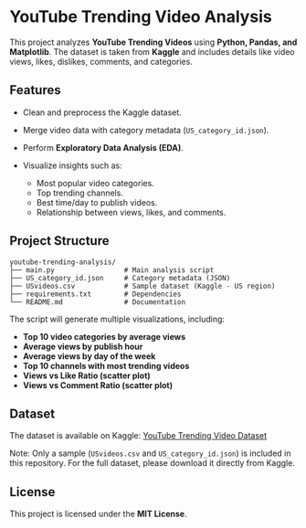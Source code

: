 # YouTube Trending Video Analysis

This project analyzes **YouTube Trending Videos** using **Python, Pandas, and Matplotlib**.
The dataset is taken from **Kaggle** and includes details like video views, likes, dislikes, comments, and categories.

## Features

* Clean and preprocess the Kaggle dataset.
* Merge video data with category metadata (`US_category_id.json`).
* Perform **Exploratory Data Analysis (EDA)**.
* Visualize insights such as:

  * Most popular video categories.
  * Top trending channels.
  * Best time/day to publish videos.
  * Relationship between views, likes, and comments.

## Project Structure

```
youtube-trending-analysis/
├── main.py                 # Main analysis script
├── US_category_id.json     # Category metadata (JSON)
├── USvideos.csv            # Sample dataset (Kaggle - US region)
├── requirements.txt        # Dependencies
└── README.md               # Documentation
```


The script will generate multiple visualizations, including:

* **Top 10 video categories by average views**
* **Average views by publish hour**
* **Average views by day of the week**
* **Top 10 channels with most trending videos**
* **Views vs Like Ratio (scatter plot)**
* **Views vs Comment Ratio (scatter plot)**

## Dataset

The dataset is available on Kaggle:
[YouTube Trending Video Dataset](https://www.kaggle.com/datasets/datasnaek/youtube-new)

Note: Only a sample (`USvideos.csv` and `US_category_id.json`) is included in this repository.
For the full dataset, please download it directly from Kaggle.

## License

This project is licensed under the **MIT License**.
